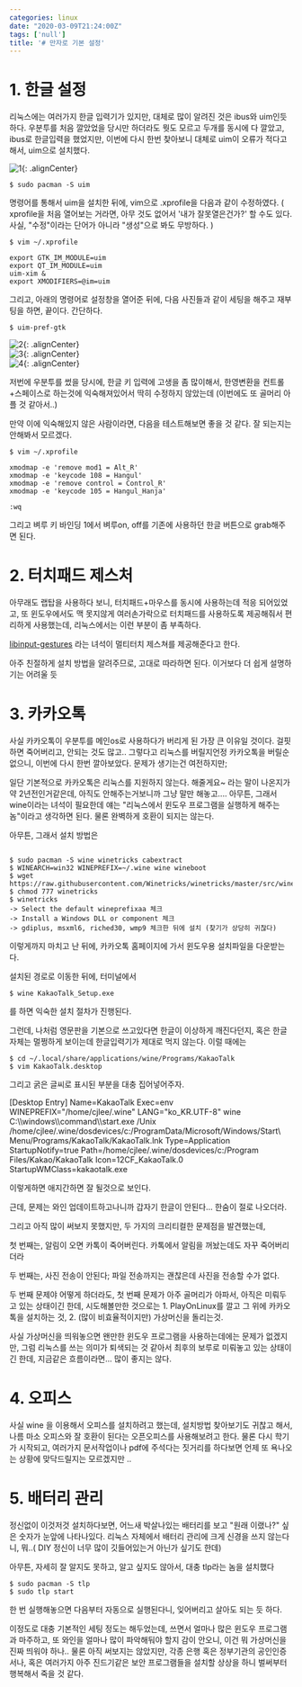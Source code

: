 ```yaml
---
categories: linux
date: "2020-03-09T21:24:00Z"
tags: ['null']
title: '# 만자로 기본 설정'
---
```


# 1. 한글 설정
리눅스에는 여러가지 한글 입력기가 있지만, 대체로 많이 알려진 것은 ibus와 uim인듯 하다. 우분투를 처음 깔았었을 당시만 하더라도 뭣도 모르고 두개를 동시에 다 깔았고, ibus로 한글입력을 했었지만, 이번에 다시 한번 찾아보니 대체로 uim이 오류가 적다고 해서, uim으로 설치했다.

![1](/assets/images/2020-08-27-05-34-02_2020-08-27-linux_1.md.png){: .alignCenter}

```
$ sudo pacman -S uim
```

명령어를 통해서 uim을 설치한 뒤에, vim으로 .xprofile을 다음과 같이 수정하였다. ( xprofile을 처음 열어보는 거라면, 아무 것도 없어서 '내가 잘못열은건가?' 할 수도 있다. 사실, "수정"이라는 단어가 아니라 "생성"으로 봐도 무방하다. )

```
$ vim ~/.xprofile

export GTK_IM_MODULE=uim
export QT_IM_MODULE=uim
uim-xim &
export XMODIFIERS=@im=uim
```


그리고, 아래의 명령어로 설정창을 열어준 뒤에, 다음 사진들과 같이 세팅을 해주고 재부팅을 하면, 끝이다. 간단하다.
```
$ uim-pref-gtk
```
![2](/assets/images/2020-08-27-05-39-27_2020-08-27-linux_1.md.png){: .alignCenter}  
![3](/assets/images/2020-08-27-05-39-51_2020-08-27-linux_1.md.png){: .alignCenter}  
![4](/assets/images/2020-08-27-05-40-07_2020-08-27-linux_1.md.png){: .alignCenter}  



저번에 우분투를 썼을 당시에, 한글 키 입력에 고생을 좀 많이해서, 한영변환을 컨트롤+스페이스로 하는것에 익숙해져있어서 딱히 수정하지 않았는데 (이번에도 또 골머리 아플 것 같아서..)



만약 이에 익숙해있지 않은 사람이라면, 다음을 테스트해보면 좋을 것 같다. 잘 되는지는 안해봐서 모르겠다.


```
$ vim ~/.xprofile

xmodmap -e 'remove mod1 = Alt_R'
xmodmap -e 'keycode 108 = Hangul'
xmodmap -e 'remove control = Control_R'
xmodmap -e 'keycode 105 = Hangul_Hanja'

:wq
```

그리고 벼루 키 바인딩 1에서 벼루on, off를 기존에 사용하던 한글 버튼으로 grab해주면 된다.

# 2. 터치패드 제스처
아무래도 랩탑을 사용하다 보니, 터치패드+마우스를 동시에 사용하는데 적응 되어있었고, 또 윈도우에서도 맥 못지않게 여러손가락으로 터치패드를 사용하도록 제공해줘서 편리하게 사용했는데, 리눅스에서는 이런 부분이 좀 부족하다.

[libinput-gestures](https://github.com/bulletmark/libinput-gestures/blob/master/README.md) 라는 녀석이 멀티터치 제스쳐를 제공해준다고 한다.

아주 친절하게 설치 방법을 알려주므로, 고대로 따라하면 된다. 이거보다 더 쉽게 설명하기는 어려울 듯

# 3. 카카오톡
사실 카카오톡이 우분투를 메인os로 사용하다가 버리게 된 가장 큰 이유일 것이다. 걸핏하면 죽어버리고, 안되는 것도 많고.. 그렇다고 리눅스를 버릴지언정 카카오톡을 버릴순 없으니, 이번에 다시 한번 깔아보았다. 문제가 생기는건 여전하지만;

일단 기본적으로 카카오톡은 리눅스를 지원하지 않는다. 해줄게요~ 라는 말이 나온지가 약 2년전인거같은데, 아직도 안해주는거보니까 그냥 말만 해놓고.... 아무튼, 그래서 wine이라는 녀석이 필요한데 얘는 "리눅스에서 윈도우 프로그램을 실행하게 해주는 놈"이라고 생각하면 된다. 물론 완벽하게 호환이 되지는 않는다.

아무튼, 그래서 설치 방법은


```

$ sudo pacman -S wine winetricks cabextract
$ WINEARCH=win32 WINEPREFIX=~/.wine wine wineboot
$ wget https://raw.githubusercontent.com/Winetricks/winetricks/master/src/winetricks
$ chmod 777 winetricks
$ winetricks
-> Select the default wineprefixaa 체크
-> Install a Windows DLL or component 체크
-> gdiplus, msxml6, riched30, wmp9 체크한 뒤에 설치 (찾기가 상당히 귀찮다)

```

이렇게까지 마치고 난 뒤에, 카카오톡 홈페이지에 가서 윈도우용 설치파일을 다운받는다.

설치된 경로로 이동한 뒤에, 터미널에서

```
$ wine KakaoTalk_Setup.exe

```

를 하면 익숙한 설치 절차가 진행된다.

그런데, 나처럼 영문판을 기본으로 쓰고있다면 한글이 이상하게 깨진다던지, 혹은 한글 자체는 멀쩡하게 보이는데 한글입력기가 제대로 먹지 않는다. 이럴 때에는
```
$ cd ~/.local/share/applications/wine/Programs/KakaoTalk
$ vim KakaoTalk.desktop
```

그리고 굵은 글씨로 표시된 부분을 대충 집어넣어주자.



[Desktop Entry]
Name=KakaoTalk
Exec=env WINEPREFIX="/home/cjlee/.wine" LANG="ko_KR.UTF-8" wine C:\\\\windows\\\\command\\\\start.exe /Unix /home/cjlee/.wine/dosdevices/c:/ProgramData/Microsoft/Windows/Start\\ Menu/Programs/KakaoTalk/KakaoTalk.lnk
Type=Application
StartupNotify=true
Path=/home/cjlee/.wine/dosdevices/c:/Program Files/Kakao/KakaoTalk
Icon=12CF_KakaoTalk.0
StartupWMClass=kakaotalk.exe



이렇게하면 애지간하면 잘 될것으로 보인다.

근데, 문제는 와인 업데이트하고나니까 갑자기 한글이 안된다... 한숨이 절로 나오더라.

그리고 아직 많이 써보지 못했지만, 두 가지의 크리티컬한 문제점을 발견했는데,

첫 번째는, 알림이 오면 카톡이 죽어버린다. 카톡에서 알림을 꺼놨는데도 자꾸 죽어버리더라

두 번째는, 사진 전송이 안된다; 파일 전송까지는 괜찮은데 사진을 전송할 수가 없다.



두 번째 문제야 어떻게 하더라도, 첫 번째 문제가 아주 골머리가 아파서, 아직은 미뤄두고 있는 상태이긴 한데, 시도해볼만한 것으로는 1. PlayOnLinux를 깔고 그 위에 카카오톡을 설치하는 것, 2. (많이 비효율적이지만) 가상머신을 돌리는것.



사실 가상머신을 띄워놓으면 왠만한 윈도우 프로그램을 사용하는데에는 문제가 없겠지만, 그럼 리눅스를 쓰는 의미가 퇴색되는 것 같아서 최후의 보루로 미뤄놓고 있는 상태이긴 한데, 지금같은 흐름이라면... 많이 좋지는 않다.



# 4. 오피스
사실 wine 을 이용해서 오피스를 설치하려고 했는데, 설치방법 찾아보기도 귀찮고 해서, 나름 마소 오피스와 잘 호환이 된다는 오픈오피스를 사용해보려고 한다. 물론 다시 학기가 시작되고, 여러가지 문서작업이나 pdf에 주석다는 짓거리를 하다보면 언제 또 욕나오는 상황에 맞닥드릴지는 모르겠지만 ..

# 5. 배터리 관리
정신없이 이것저것 설치하다보면, 어느새 박살나있는 배터리를 보고 "원래 이랬나?" 싶은 숫자가 눈앞에 나타나있다. 리눅스 자체에서 배터리 관리에 크게 신경을 쓰지 않는다니, 뭐..( DIY 정신이 너무 많이 깃들어있는거 아닌가 싶기도 한데)

아무튼, 자세히 잘 알지도 못하고, 알고 싶지도 않아서, 대충 tlp라는 놈을 설치했다

```
$ sudo pacman -S tlp
$ sudo tlp start
```


한 번 실행해놓으면 다음부터 자동으로 실행된다니, 잊어버리고 살아도 되는 듯 하다.

이정도로 대충 기본적인 세팅 정도는 해두었는데, 쓰면서 얼마나 많은 윈도우 프로그램과 마주하고, 또 와인을 얼마나 많이 파악해둬야 할지 감이 안오니, 이건 뭐 가상머신을 진짜 띄워야 하나.. 물론 아직 써보지는 않았지만, 각종 은행 혹은 정부기관의 공인인증서나, 혹은 여러가지 아주 진드기같은 보안 프로그램들을 설치할 상상을 하니 벌써부터 행복해서 죽을 것 같다.

